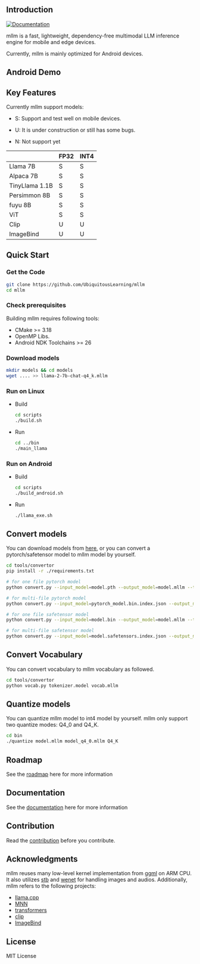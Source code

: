 ## Introduction
[![Documentation](https://img.shields.io/badge/view-docs-blue)]()

mllm is a fast, lightweight, dependency-free multimodal LLM inference engine for mobile and edge devices.

Currently, mllm is mainly optimized for Android devices.

## Android Demo


##  Key Features

Currently mllm support models:

* S: Support and test well on mobile devices.

* U: It is under construction or still has some bugs.

* N: Not support yet

|                | FP32 | INT4 |
|----------------|------|------|
| Llama 7B       | S    | S    |
| Alpaca 7B      | S    | S    |
| TinyLlama 1.1B | S    | S    |
| Persimmon 8B   | S    | S    |
| fuyu 8B        | S    | S    |
| ViT            | S    | S    |
| Clip           | U    | U    |
| ImageBind      | U    | U    |

##  Quick Start

### Get the Code

```bash
git clone https://github.com/UbiquitousLearning/mllm
cd mllm
```
### Check prerequisites 

Building mllm requires following tools:
- CMake >= 3.18
- OpenMP Libs.
- Android NDK Toolchains >= 26

### Download models

```bash
mkdir models && cd models
wget .... >> llama-2-7b-chat-q4_k.mllm
```
### Run on Linux

- Build
    ```bash
    cd scripts
    ./build.sh
    ```
- Run
    ```bash
    cd ../bin
    ./main_llama
    ```
  
### Run on Android

- Build
    ```bash
    cd scripts
    ./build_android.sh
    ```
- Run
    ```bash
    ./llama_exe.sh
    ```
## Convert models
You can download models from [here](), or you can convert a pytorch/safetensor model to mllm model by yourself.

```bash
cd tools/convertor
pip install -r ./requirements.txt

# for one file pytorch model
python convert.py --input_model=model.pth --output_model=model.mllm --type=torch

# for multi-file pytorch model
python convert.py --input_model=pytorch_model.bin.index.json --output_model=model.mllm --type=torch

# for one file safetensor model
python convert.py --input_model=model.bin --output_model=model.mllm --type=safetensor

# for multi-file safetensor model
python convert.py --input_model=model.safetensors.index.json --output_model=model.mllm --type=safetensor
``` 

## Convert Vocabulary
You can convert vocabulary to mllm vocabulary as followed.
```bash
cd tools/convertor
python vocab.py tokenizer.model vocab.mllm
```

## Quantize models
You can quantize mllm model to int4 model by yourself. 
mllm only support two quantize modes: Q4_0 and Q4_K.
```bash
cd bin
./quantize model.mllm model_q4_0.mllm Q4_K
```


## Roadmap

See the [roadmap](https://mllm-landing.vercel.app/roadmap/roadmap/) here for more information

## Documentation

See the [documentation]() here for more information

## Contribution

Read the [contribution](https://mllm-landing.vercel.app/contributing/contributing/) before you contribute.

## Acknowledgments

mllm reuses many low-level kernel implementation from [ggml](https://github.com/ggerganov/ggml) on ARM CPU. 
It also utilizes [stb](https://github.com/nothings/stb) and [wenet](https://github.com/wenet-e2e/wenet) for handling images and audios.
Additionally, mllm refers to the following projects:

[//]: # (* [ggml]&#40;https://github.com/ggerganov/ggml&#41;)
[//]: # (* [stb]&#40;https://github.com/nothings/stb&#41;)
[//]: # (* [wenet]&#40;https://github.com/wenet-e2e/wenet&#41;)

* [llama.cpp](https://github.com/ggerganov/llama.cpp)
* [MNN](https://github.com/alibaba/MNN)
* [transformers](https://github.com/huggingface/transformers)
* [clip](https://github.com/openai/CLIP)
* [ImageBind](https://github.com/facebookresearch/ImageBind)

## License

MIT License
